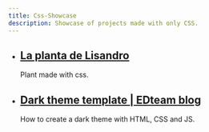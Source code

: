 ```yaml
---
title: Css-Showcase
description: Showcase of projects made with only CSS.
---
```

- ## [La planta de Lisandro](https://codepen.io/AndreusCafe/pen/dypBYVe?editors=0100)
	Plant made with css.
- ## [Dark theme template | EDteam blog](https://codepen.io/Jopzik/pen/JjGOjQK)
	How to create a dark theme with HTML, CSS and JS.
